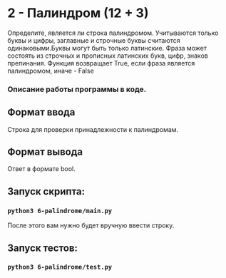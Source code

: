 # 2 - Палиндром (12 + 3)

Определите, является ли строка палиндромом. Учитываются только буквы и цифры, заглавные и строчные буквы считаются одинаковыми.Буквы могут быть только латинские. Фраза может состоять из строчных и прописных латинских букв, цифр, знаков препинания.
Функция возвращает True, если фраза является палиндромом, иначе - False

### Описание работы программы в коде.

## Формат ввода
Строка для проверки принадлежности к палиндромам.

## Формат вывода
Ответ в формате bool.

## Запуск скрипта:
### `python3 6-palindrome/main.py`

После этого вам нужно будет вручную ввести строку.

## Запуск тестов:
### `python3 6-palindrome/test.py`